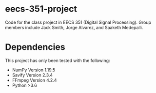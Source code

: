# eecs-351-project
Code for the class project in EECS 351 (Digital Signal Processing). Group members include Jack Smith, Jorge Alvarez, and Saaketh Medepalli.

# Dependencies  
This project has only been tested with the following:  
* NumPy Version 1.19.5   
* Savify Version 2.3.4
* FFmpeg Version 4.2.4
* Python >3.6 
